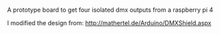 A prototype board to get four isolated dmx outputs from a raspberry pi 4

I modified the design from: http://mathertel.de/Arduino/DMXShield.aspx
